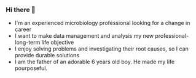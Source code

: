 ### Hi there 👋

- I'm an experienced microbiology professional looking for a change in career
- I want to make data management and analysis my new professional-long-term life objective
- I enjoy solving problems and investigating their root causes, so I can provide durable solutions
- I am the father of an adorable 6 years old boy. He made my life pourposeful.

<!--
**DrFungi/DrFungi** is a ✨ _special_ ✨ repository because its `README.md` (this file) appears on your GitHub profile.

Here are some ideas to get you started:

- 🔭 I’m currently working on ...
- 🌱 I’m currently learning ...
- 👯 I’m looking to collaborate on ...
- 🤔 I’m looking for help with ...
- 💬 Ask me about ...
- 📫 How to reach me: ...
- 😄 Pronouns: ...
- ⚡ Fun fact: ...
-->
